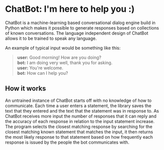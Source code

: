 
# ChatBot: I'm here to help you :)

ChatBot is a machine-learning based conversational dialog engine build in
Python which makes it possible to generate responses based on collections of
known conversations. The language independent design of ChatBot allows it
to be trained to speak any language.


An example of typical input would be something like this:

> **user:** Good morning! How are you doing?  
> **bot:**  I am doing very well, thank you for asking.  
> **user:** You're welcome.  
> **bot:**  How can I help you?



## How it works

An untrained instance of ChatBot starts off with no knowledge of how to communicate. Each time a user enters a statement, the library saves the text that they entered and the text that the statement was in response to. As ChatBot receives more input the number of responses that it can reply and the accuracy of each response in relation to the input statement increase. The program selects the closest matching response by searching for the closest matching known statement that matches the input, it then returns the most likely response to that statement based on how frequently each response is issued by the people the bot communicates with.

